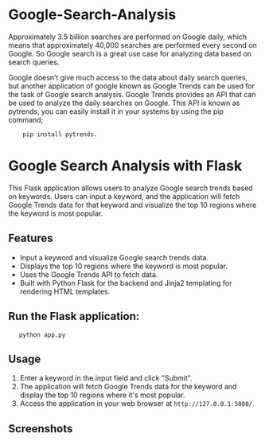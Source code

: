 # Google-Search-Analysis

Approximately 3.5 billion searches are performed on Google daily, which means that approximately 40,000 searches are performed every second on Google. So Google search is a great use case for analyzing data based on search queries.

Google doesn’t give much access to the data about daily search queries, but another application of google known as Google Trends can be used for the task of Google search analysis. Google Trends provides an API that can be used to analyze the daily searches on Google. This API is known as pytrends, you can easily install it in your systems by using the pip command; 


        pip install pytrends.

# Google Search Analysis with Flask

This Flask application allows users to analyze Google search trends based on keywords. Users can input a keyword, and the application will fetch Google Trends data for that keyword and visualize the top 10 regions where the keyword is most popular.

## Features

- Input a keyword and visualize Google search trends data.
- Displays the top 10 regions where the keyword is most popular.
- Uses the Google Trends API to fetch data.
- Built with Python Flask for the backend and Jinja2 templating for rendering HTML templates.

## Run the Flask application:

       python app.py


## Usage

1. Enter a keyword in the input field and click "Submit".
2. The application will fetch Google Trends data for the keyword and display the top 10 regions where it's most popular.
3. Access the application in your web browser at `http://127.0.0.1:5000/`.

## Screenshots




        
        
